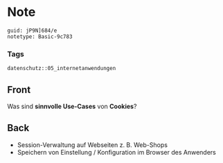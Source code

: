 # Note
```
guid: jP9N]684/e
notetype: Basic-9c783
```

### Tags
```
datenschutz::05_internetanwendungen
```

## Front
Was sind <b>sinnvolle Use-Cases</b> von <b>Cookies</b>?

## Back
<ul>
  <li>Session-Verwaltung auf Webseiten z. B. Web-Shops
  <li>Speichern von Einstellung / Konfiguration im Browser des
  Anwenders
</ul>
